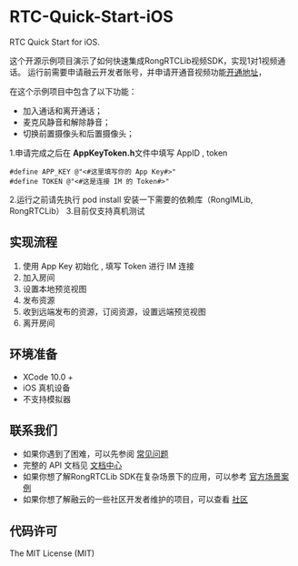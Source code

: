 # RTC-Quick-Start-iOS
RTC Quick Start for iOS.

这个开源示例项目演示了如何快速集成RongRTCLib视频SDK，实现1对1视频通话。
运行前需要申请融云开发者账号，并申请开通音视频功能[开通地址](https://www.rongcloud.cn/docs/)，

在这个示例项目中包含了以下功能：

- 加入通话和离开通话；
- 麦克风静音和解除静音；
- 切换前置摄像头和后置摄像头；

1.申请完成之后在 **AppKeyToken.h**文件中填写 AppID , token

```
#define APP_KEY @"<#这里填写你的 App Key#>"
#define TOKEN @"<#这是连接 IM 的 Token#>"
```

2.运行之前请先执行 pod install 安装一下需要的依赖库（RongIMLib, RongRTCLib）
3.目前仅支持真机测试


## 实现流程

1. 使用 App Key 初始化 , 填写 Token 进行 IM 连接
2. 加入房间
3. 设置本地预览视图
4. 发布资源
5. 收到远端发布的资源，订阅资源，设置远端预览视图
6. 离开房间


## 环境准备

- XCode 10.0 +
- iOS 真机设备
- 不支持模拟器


## 联系我们

- 如果你遇到了困难，可以先参阅 [常见问题](https://docs.rongcloud.cn/v4/views/im/ui/faq/overview.html)
- 完整的 API 文档见 [文档中心](https://docs.rongcloud.cn/v4/)
- 如果你想了解RongRTCLib SDK在复杂场景下的应用，可以参考 [官方场景案例](https://www.rongcloud.cn/downloads/demo)
- 如果你想了解融云的一些社区开发者维护的项目，可以查看 [社区](https://geekonline.rongcloud.cn/)

## 代码许可

The MIT License (MIT)
